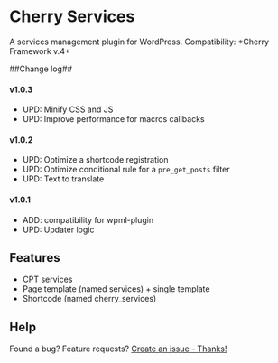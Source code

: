 # Cherry Services
A services management plugin for WordPress.
Сompatibility: *Cherry Framework v.4+

##Change log##

#### v1.0.3 ####

* UPD: Minify CSS and JS
* UPD: Improve performance for macros callbacks

#### v1.0.2 ####

* UPD: Optimize a shortcode registration
* UPD: Optimize conditional rule for a `pre_get_posts` filter
* UPD: Text to translate

#### v1.0.1 ####

* ADD: compatibility for wpml-plugin
* UPD: Updater logic

## Features
* CPT services
* Page template (named services) + single template
* Shortcode (named cherry_services)

## Help
Found a bug? Feature requests? [Create an issue - Thanks!](https://github.com/CherryFramework/cherry-services/issues/new)